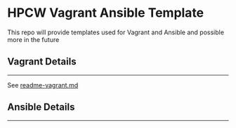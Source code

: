 # HPCW Vagrant Ansible Template
This repo will provide templates used for Vagrant and Ansible and possible more in the future

## Vagrant Details
---
See [readme-vagrant.md](https://github.com/patrick-hill/hpcw_vagrant_ansible_template/blob/master/readme-vagrant.md)


## Ansible Details
---

